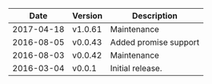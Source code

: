 | Date        | Version | Description |
| ----------- | ------- | ----------- |
| 2017-04-18  | v1.0.61 | Maintenance |
| 2016-08-05  | v0.0.43 | Added promise support |
| 2016-08-03  | v0.0.42 | Maintenance |
| 2016-03-04  | v0.0.1  | Initial release. |
